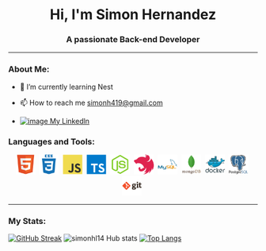 <div>
  <h1 align="center">Hi, I'm Simon Hernandez</h1>
  <h3 align="center">A passionate Back-end Developer</h3>
</div>

---
### About Me: 
- 🌱 I’m currently learning Nest

- 📫 How to reach me simonh419@gmail.com

- <a href="https://www.linkedin.com/in/simon-hernandez-95b99a252/"> ![image](https://user-images.githubusercontent.com/94178040/210647222-282b239b-5be7-4554-9d1e-d7cb1c6a8ebc.png)
 My Linkedln
 </a>
 
  <h3>Languages and Tools:</h3>
 <div align="center">
  <img src="https://github.com/devicons/devicon/blob/master/icons/html5/html5-original.svg" title="HTML5" alt="HTML" width="40" height="40"/>&nbsp;
  <img src="https://github.com/devicons/devicon/blob/master/icons/css3/css3-plain-wordmark.svg" title="CSS3" alt="CSS" width="40" height="40"/>&nbsp;
  <img src="https://github.com/devicons/devicon/blob/master/icons/javascript/javascript-original.svg" title="JavaScript" alt="JavaScript" width="40" height="40"/>&nbsp; 
  <img src="https://github.com/devicons/devicon/blob/master/icons/typescript/typescript-original.svg" title="TypeScript" alt="TypeScript" width="40" height="40"/>&nbsp;
  <img src="https://github.com/devicons/devicon/blob/master/icons/nodejs/nodejs-original.svg" title="NodeJS" alt="NodeJS" width="40" height="40"/>&nbsp; 
  <img src="https://github.com/devicons/devicon/blob/master/icons/nestjs/nestjs-plain.svg" title="Nest" alt="Nest" width="40" height="40" />&nbsp;
  <img src="https://github.com/devicons/devicon/blob/master/icons/mysql/mysql-original-wordmark.svg" title="MySQL" alt="MySQL" width="40" height="40"/>&nbsp;
  <img src="https://github.com/devicons/devicon/blob/master/icons/mongodb/mongodb-original-wordmark.svg" title="MongoDB" alt="MongoDB" width="40" height="40"/>&nbsp;
  <img src="https://github.com/devicons/devicon/blob/master/icons/docker/docker-original-wordmark.svg" title="Docker" alt="Docker" width="40" height="40"/>&nbsp;
  <img src="https://github.com/devicons/devicon/blob/master/icons/postgresql/postgresql-original-wordmark.svg" title="PostgreSQL" alt="PostgreSQL" width="40" height="40"/>&nbsp;  
  <img src="https://github.com/devicons/devicon/blob/master/icons/git/git-original-wordmark.svg" title="Git" alt="Git" width="40" height="40"/>&nbsp;
 </div>
 
 ---
 ### My Stats:
 

[![GitHub Streak](http://github-readme-streak-stats.herokuapp.com?user=simonhl14&theme=dark)](https://git.io/streak-stats)
![simonhl14 Hub stats](https://github-readme-stats.vercel.app/api?username=simonhl14&show_icons=true&theme=dark)
[![Top Langs](https://github-readme-stats.vercel.app/api/top-langs/?username=simonhl14&layout=compact&theme=dark)](https://github.com/anuraghazra/github-readme-stats)
